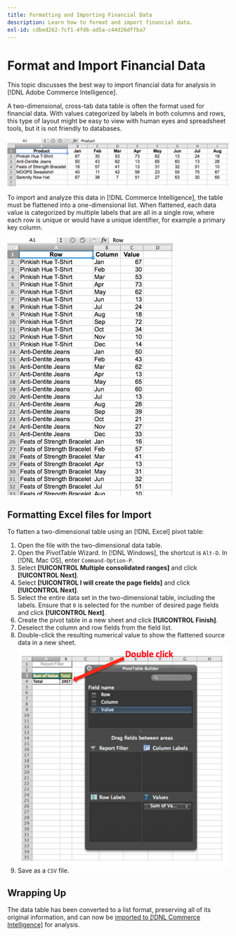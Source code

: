 ```yaml
---
title: Formatting and Importing Financial Data
description: Learn how to format and import financial data.
exl-id: cdbed262-7cf1-4fd6-ad5a-c44d26dffba7
---
```

# Format and Import Financial Data

This topic discusses the best way to import financial data for analysis in [!DNL Adobe Commerce Intelligence].

A two-dimensional, cross-tab data table is often the format used for financial data. With values categorized by labels in both columns and rows, this type of layout might be easy to view with human eyes and spreadsheet tools, but it is not friendly to databases.

![](../../mbi/assets/crosstab.png)

To import and analyze this data in [!DNL Commerce Intelligence], the table must be flattened into a one-dimensional list. When flattened, each data value is categorized by multiple labels that are all in a single row, where each row is unique or would have a unique identifier, for example a primary key column.

![](../../mbi/assets/flattened.png)

## Formatting Excel files for Import

To flatten a two-dimensional table using an [!DNL Excel] pivot table:

1. Open the file with the two-dimensional data table.
1. Open the PivotTable Wizard. In [!DNL Windows], the shortcut is `Alt-D`. In [!DNL Mac OS], enter `Command-Option-P`.
1. Select **[!UICONTROL Multiple consolidated ranges]** and click **[!UICONTROL Next]**.
1. Select **[!UICONTROL I will create the page fields]** and click **[!UICONTROL Next]**.
1. Select the entire data set in the two-dimensional table, including the labels. Ensure that `0` is selected for the number of desired page fields and click **[!UICONTROL Next]**.
1. Create the pivot table in a new sheet and click **[!UICONTROL Finish]**.
1. Deselect the column and row fields from the field list.
1. Double-click the resulting numerical value to show the flattened source data in a new sheet.
    ![](../../mbi/assets/pivot-table-double-click.png)
1. Save as a `CSV` file.

## Wrapping Up

The data table has been converted to a list format, preserving all of its original information, and can now be [imported to [!DNL Commerce Intelligence]](../data-analyst/importing-data/connecting-data/using-file-uploader.md) for analysis.
